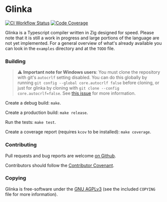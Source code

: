 # Glinka

[![CI Workflow Status](https://github.com/oetherington/glinka/actions/workflows/ci.yml/badge.svg)](https://github.com/oetherington/glinka/actions) [![Code Coverage](https://img.shields.io/badge/coverage-%3E90%25-informational)](https://www.etherington.io/glinka-code-coverage/)

Glinka is a Typescript compiler written in Zig designed for speed. Please note
that it is still a work in progress and large portions of the language are not
yet implemented. For a general overview of what's already available you can look
in the `examples` directory and at the `TODO` file.

### Building

 > :warning: **Important note for Windows users**: You must clone the
   repository with git's `autocrlf` setting disabled. You can do this globally
   by running `git config --global core.autocrlf false` before cloning, or just
   for glinka by cloning with `git clone --config core.autocrlf=false`. See
   [this issue](https://github.com/ziglang/zig/issues/9257) for more
   information.

Create a debug build: `make`.

Create a production build: `make release`.

Run the tests: `make test`.

Create a coverage report (requires `kcov` to be installed): `make coverage`.

### Contributing

Pull requests and bug reports are welcome
[on Github](https://github.com/oetherington/glinka).

Contributors should follow the
[Contributor Covenant](https://www.contributor-covenant.org/version/2/1/code_of_conduct/).

### Copying

Glinka is free-software under the
[GNU AGPLv3](https://www.gnu.org/licenses/agpl-3.0.en.html) (see the included
`COPYING` file for more information).
